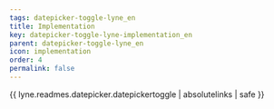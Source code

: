```yaml
---
tags: datepicker-toggle-lyne_en
title: Implementation
key: datepicker-toggle-lyne-implementation_en
parent: datepicker-toggle-lyne_en
icon: implementation
order: 4
permalink: false  
---
```

{{ lyne.readmes.datepicker.datepickertoggle | absolutelinks | safe }}


